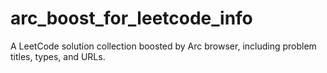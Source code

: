 # arc_boost_for_leetcode_info
A LeetCode solution collection boosted by Arc browser, including problem titles, types, and URLs.
